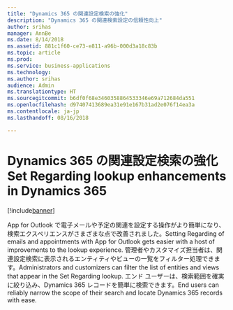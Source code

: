 ```yaml
---
title: "Dynamics 365 の関連設定検索の強化"
description: "Dynamics 365 の関連検索設定の信頼性向上"
author: srihas
manager: AnnBe
ms.date: 8/14/2018
ms.assetid: 881c1f60-ce73-e811-a96b-000d3a18c83b
ms.topic: article
ms.prod: 
ms.service: business-applications
ms.technology: 
ms.author: srihas
audience: Admin
ms.translationtype: HT
ms.sourcegitcommit: b6df0f68e3460358864533346e69a712684da551
ms.openlocfilehash: d97407413689ea31e91e167b31ad2e076f14ea3a
ms.contentlocale: ja-jp
ms.lasthandoff: 08/16/2018

---
```

# <a name="set-regarding-lookup-enhancements-in-dynamics-365"></a><span data-ttu-id="da1b0-103">Dynamics 365 の関連設定検索の強化</span><span class="sxs-lookup"><span data-stu-id="da1b0-103">Set Regarding lookup enhancements in Dynamics 365</span></span>


[!include[banner](../../includes/banner.md)]

<span data-ttu-id="da1b0-104">App for Outlook で電子メールや予定の関連を設定する操作がより簡単になり、検索エクスペリエンスがさまざまな点で改善されました。</span><span class="sxs-lookup"><span data-stu-id="da1b0-104">Setting Regarding of emails and appointments with App for Outlook gets easier with a host of improvements to the lookup experience.</span></span> <span data-ttu-id="da1b0-105">管理者やカスタマイズ担当者は、関連設定検索に表示されるエンティティやビューの一覧をフィルター処理できます。</span><span class="sxs-lookup"><span data-stu-id="da1b0-105">Administrators and customizers can filter the list of entities and views that appear in the Set Regarding lookup.</span></span> <span data-ttu-id="da1b0-106">エンド ユーザーは、検索範囲を確実に絞り込み、Dynamics 365 レコードを簡単に検索できます。</span><span class="sxs-lookup"><span data-stu-id="da1b0-106">End users can reliably narrow the scope of their search and locate Dynamics 365 records with ease.</span></span>


